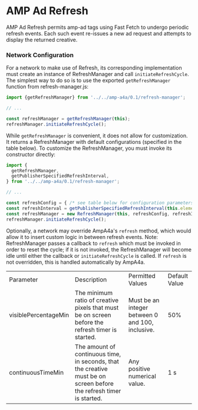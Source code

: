 <!---
Copyright 2018 The AMP HTML Authors. All Rights Reserved.

Licensed under the Apache License, Version 2.0 (the "License");
you may not use this file except in compliance with the License.
You may obtain a copy of the License at

      http://www.apache.org/licenses/LICENSE-2.0

Unless required by applicable law or agreed to in writing, software
distributed under the License is distributed on an "AS-IS" BASIS,
WITHOUT WARRANTIES OR CONDITIONS OF ANY KIND, either express or implied.
See the License for the specific language governing permissions and
limitations under the License.
-->

# AMP Ad Refresh
AMP Ad Refresh permits amp-ad tags using Fast Fetch to undergo periodic refresh events. Each such event re-issues a new ad request and attempts to display the returned creative.

### Network Configuration

For a network to make use of Refresh, its corresponding implementation must create an instance of RefreshManager and call
`initiateRefreshCycle`. The simplest way to do so is to use the exported `getRefreshManager` function from refresh-manager.js:

```javascript
import {getRefreshManager} from '../../amp-a4a/0.1/refresh-manager';

// ...

const refreshManager = getRefreshManager(this);
refreshManager.initiateRefreshCycle();
```

While `getRefreshManager` is convenient, it does not allow for customization. It returns a RefreshManager with default configurations (specified in the table below). To customize the RefreshManager, you must invoke its constructor directly:

```javascript
import {
  getRefreshManager,
  getPublisherSpecifiedRefreshInterval,
} from '../../amp-a4a/0.1/refresh-manager';

// ...

const refreshConfig = { /* see table below for configuration parameters */ };
const refreshInterval = getPublisherSpecifiedRefreshInterval(this.element, this.win);
const refreshManager = new RefreshManager(this, refreshConfig, refreshInterval);
refreshManager.initiateRefreshCycle();
```

Optionally, a network may override AmpA4a's `refresh` method, which would allow it to insert custom logic in between refresh events. Note: RefreshManager passes a callback to `refresh` which must be invoked in order to reset the cycle; if it is not invoked, the RefreshManager will become idle until either the callback or `initiateRefreshCycle` is called. If `refresh` is not overridden, this is handled automatically by AmpA4a.

<table>
  <tr>
    <td>Parameter</td>
    <td>Description</td>
    <td>Permitted Values</td>
    <td>Default Value</td>
  <tr>
    <td>visiblePercentageMin</td>
    <td>The minimum ratio of creative pixels that must be on screen before the refresh timer is started.</td>
    <td>Must be an integer between 0 and 100, inclusive.</td>
    <td>50%</td>
  </tr>
  <tr>
    <td>continuousTimeMin</td>
    <td>The amount of continuous time, in seconds, that the creative must be on screen before the refresh timer is started.</td>
    <td>Any positive numerical value.</td>
    <td>1 s</td>
  </tr>
</table>
